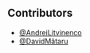 ## Contributors

- [@AndreiLitvinenco](https://github.com/AndreiLitvinenco)
- [@DavidMătaru](https://github.com/DavidMataru)